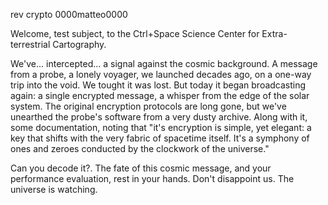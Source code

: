 rev crypto
0000matteo0000

Welcome, test subject, to the Ctrl+Space Science Center for Extra-terrestrial Cartography.

We've... intercepted... a signal against the cosmic background. A message from a probe, a lonely voyager, we launched decades ago, on a one-way trip into the void. We tought it was lost. But today it began broadcasting again: a single encrypted message, a whisper from the edge of the solar system. The original encryption protocols are long gone, but we've unearthed the probe's software from a very dusty archive. Along with it, some documentation, noting that "it's encryption is simple, yet elegant: a key that shifts with the very fabric of spacetime itself. It's a symphony of ones and zeroes conducted by the clockwork of the universe."

Can you decode it?. The fate of this cosmic message, and your performance evaluation, rest in your hands. Don't disappoint us. The universe is watching.
